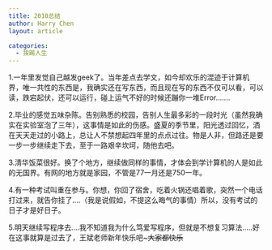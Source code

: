 ```yaml
---
title: 2010总结
author: Harry Chen
layout: article

categories:
  - 挨踢人生
---
```


  1.一年里发觉自己越发geek了。当年差点去学文，如今却欢乐的混迹于计算机界，唯一共性的东西是，我确实还在写东西，而且现在写的东西不仅可以看，可以读，跌宕起伏，还可以运行，碰上运气不好的时候还蹦你一堆Error…….

  2.毕业的感觉五味杂陈。告别熟悉的校园，告别人生最多彩的一段时光（虽然我确实在实验室泡了三年），这事情是如此的伤感。盛夏的季节里，阳光透过回忆，洒在天天走过的小路上，总让人不禁想起四年里的点点过往。物是人非，但路还是要一步一步继续走下去，至于一路艰辛坎坷，随他去吧。

  3.清华饭菜很好。换了个地方，继续做同样的事情，才体会到学计算机的人是如此的无国界。有网的地方就是家园，不管是77一月还是750一年。

  4.有一种考试叫重在参与。你想，你回了宿舍，吃着火锅还唱着歌，突然一个电话打过来，就告你挂了….（我是说假如，不提这么晦气的事情）所以，没有考试的日子才是好日子。

  5.明天继续写程序去….我不知道我为什么笃爱写程序，但就是不想复习算法…..好在这事就算是过去了，王斌老师新年快乐吧~~~大家都快乐~~
